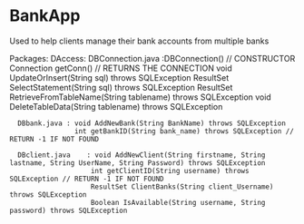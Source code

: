 # BankApp
Used to help clients manage their bank accounts from multiple banks

Packages:
    DAccess:
      DBConnection.java :DBConnection()  // CONSTRUCTOR
                        Connection getConn()  // RETURNS THE CONNECTION
                        void UpdateOrInsert(String sql) throws SQLException
                        ResultSet SelectStatement(String sql) throws SQLException
                        ResultSet RetrieveFromTableName(String tablename) throws SQLException
                        void DeleteTableData(String tablename) throws SQLException
                    
      DBbank.java : void AddNewBank(String BankName) throws SQLException
                    int getBankID(String bank_name) throws SQLException // RETURN -1 IF NOT FOUND
      
      DBclient.java    : void AddNewClient(String firstname, String lastname, String UserName, String Password) throws SQLException
                        int getClientID(String username) throws SQLException // RETURN -1 IF NOT FOUND
                        ResultSet ClientBanks(String client_Username) throws SQLException
                        Boolean IsAvailable(String username, String password) throws SQLException
